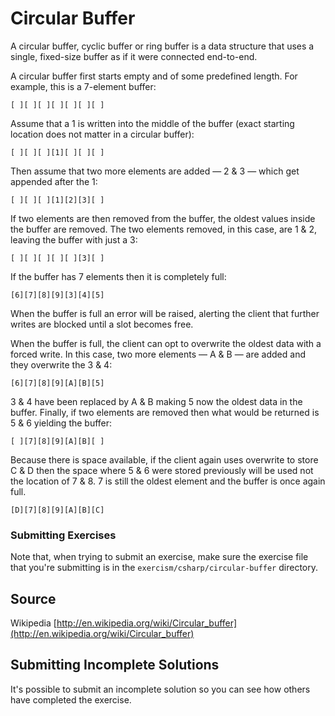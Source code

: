 # Circular Buffer

A circular buffer, cyclic buffer or ring buffer is a data structure that
uses a single, fixed-size buffer as if it were connected end-to-end.

A circular buffer first starts empty and of some predefined length. For
example, this is a 7-element buffer:

    [ ][ ][ ][ ][ ][ ][ ]

Assume that a 1 is written into the middle of the buffer (exact starting
location does not matter in a circular buffer):

    [ ][ ][ ][1][ ][ ][ ]

Then assume that two more elements are added — 2 & 3 — which get
appended after the 1:

    [ ][ ][ ][1][2][3][ ]

If two elements are then removed from the buffer, the oldest values
inside the buffer are removed. The two elements removed, in this case,
are 1 & 2, leaving the buffer with just a 3:

    [ ][ ][ ][ ][ ][3][ ]

If the buffer has 7 elements then it is completely full:

    [6][7][8][9][3][4][5]

When the buffer is full an error will be raised, alerting the client
that further writes are blocked until a slot becomes free.

When the buffer is full, the client can opt to overwrite the oldest
data with a forced write. In this case, two more elements — A & B —
are added and they overwrite the 3 & 4:

    [6][7][8][9][A][B][5]

3 & 4 have been replaced by A & B making 5 now the oldest data in the
buffer. Finally, if two elements are removed then what would be
returned is 5 & 6 yielding the buffer:

    [ ][7][8][9][A][B][ ]

Because there is space available, if the client again uses overwrite
to store C & D then the space where 5 & 6 were stored previously will
be used not the location of 7 & 8. 7 is still the oldest element and
the buffer is once again full.

    [D][7][8][9][A][B][C]

### Submitting Exercises

Note that, when trying to submit an exercise, make sure the exercise file that you're submitting is in the `exercism/csharp/circular-buffer` directory.

## Source

Wikipedia [http://en.wikipedia.org/wiki/Circular_buffer](http://en.wikipedia.org/wiki/Circular_buffer)

## Submitting Incomplete Solutions
It's possible to submit an incomplete solution so you can see how others have completed the exercise.
